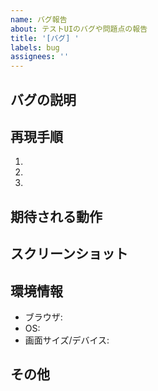 ```yaml
---
name: バグ報告
about: テストUIのバグや問題点の報告
title: '[バグ] '
labels: bug
assignees: ''
---
```


## バグの説明
<!-- バグについて簡潔に説明してください -->

## 再現手順
<!-- バグを再現するための手順を詳細に記載してください -->
1. 
2. 
3. 

## 期待される動作
<!-- 本来期待される正しい動作を説明してください -->

## スクリーンショット
<!-- 可能であれば、問題を説明するスクリーンショットを添付してください -->

## 環境情報
- ブラウザ: <!-- Chrome, Firefox, Safari など -->
- OS: <!-- Windows, macOS, Linux など -->
- 画面サイズ/デバイス: <!-- デスクトップ, モバイル, タブレットなど -->

## その他
<!-- その他関連情報や追加コンテキストなど --> 